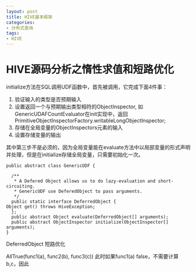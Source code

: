 ```yaml
---
layout: post
title: HIVE基本框架
categories:
- 分布式查询
tags:
- HIVE
---
```


# HIVE源码分析之惰性求值和短路优化

initialize方法在SQL调用UDF函数中，首先被调用，它完成下面4件事：

1. 验证输入的类型是否预期输入
2. 设置返回一个与预期输出类型相符的ObjectInspector, 如GenericUDAFCountEvaluator在init实现中，返回PrimitiveObjectInspectorFactory.writableLongObjectInspector;
3. 存储在全局变量的ObjectInspectors元素的输入
4. 设置存储变量的输出

其中第三步不是必须的，因为全局变量能在evaluate方法中以局部变量的形式声明并处理，但是在initialize存储全局变量，只需要初始化一次。

    public abstract class GenericUDF {
    
      /**
       * A Defered Object allows us to do lazy-evaluation and short-circuiting.
       * GenericUDF use DeferedObject to pass arguments.
       */
      public static interface DeferredObject {
    Object get() throws HiveException;
      };
      public abstract Object evaluate(DeferredObject[] arguments);
      public abstract ObjectInspector initialize(ObjectInspector[] arguments);
	}

DeferredObject 短路优化

AllTrue(func1(a), func2(b), func3(c)) 此时如果func1(a) false，不需要计算b,c，因此
